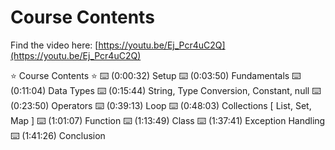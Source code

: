 # Course Contents

Find the video here: [https://youtu.be/Ej_Pcr4uC2Q](https://youtu.be/Ej_Pcr4uC2Q)

⭐️ Course Contents ⭐️
⌨️ (0:00:32) Setup
⌨️ (0:03:50) Fundamentals
⌨️ (0:11:04) Data Types
⌨️ (0:15:44) String, Type Conversion, Constant, null
⌨️ (0:23:50) Operators
⌨️ (0:39:13) Loop
⌨️ (0:48:03) Collections [ List, Set, Map ]
⌨️ (1:01:07) Function
⌨️ (1:13:49) Class
⌨️ (1:37:41) Exception Handling
⌨️ (1:41:26) Conclusion